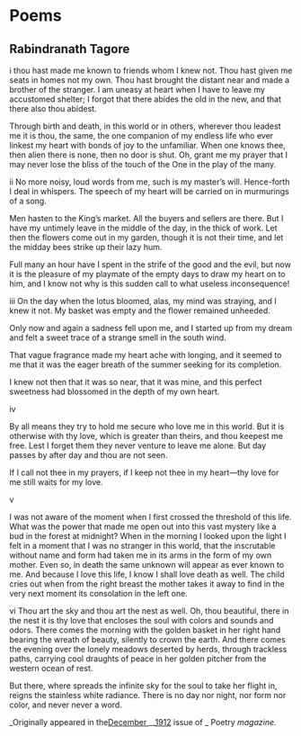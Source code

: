 # Poems
## Rabindranath Tagore
i
thou hast made me known to friends whom I knew not. Thou hast given me seats
in homes not my own. Thou hast brought the distant near and made a brother of
the stranger. I am uneasy at heart when I have to leave my accustomed shelter;
I forgot that there abides the old in the new, and that there also thou
abidest.

Through birth and death, in this world or in others, wherever thou leadest me
it is thou, the same, the one companion of my endless life who ever linkest my
heart with bonds of joy to the unfamiliar. When one knows thee, then alien
there is none, then no door is shut. Oh, grant me my prayer that I may never
lose the bliss of the touch of the One in the play of the many.

ii
No more noisy, loud words from me, such is my master’s will. Hence-forth I
deal in whispers. The speech of my heart will be carried on in murmurings of a
song.

Men hasten to the King’s market. All the buyers and sellers are there. But I
have my untimely leave in the middle of the day, in the thick of work.
Let then the flowers come out in my garden, though it is not their time, and
let the midday bees strike up their lazy hum.

Full many an hour have I spent in the strife of the good and the evil, but now
it is the pleasure of my playmate of the empty days to draw my heart on to
him, and I know not why is this sudden call to what useless inconsequence!

iii
On the day when the lotus bloomed, alas, my mind was straying, and I knew it
not. My basket was empty and the flower remained unheeded.

Only now and again a sadness fell upon me, and I started up from my dream and
felt a sweet trace of a strange smell in the south wind.

That vague fragrance made my heart ache with longing, and it seemed to me that
it was the eager breath of the summer seeking for its completion.

I knew not then that it was so near, that it was mine, and this perfect
sweetness had blossomed in the depth of my own heart.

iv

By all means they try to hold me secure who love me in this world. But it is
otherwise with thy love, which is greater than theirs, and thou keepest me
free. Lest I forget them they never venture to leave me alone. But day passes
by after day and thou are not seen.

If I call not thee in my prayers, if I keep not thee in my heart—thy love for
me still waits for my love.

v

I was not aware of the moment when I first crossed the threshold of this life.
What was the power that made me open out into this vast mystery like a bud in
the forest at midnight? When in the morning I looked upon the light I felt in
a moment that I was no stranger in this world, that the inscrutable without
name and form had taken me in its arms in the form of my own mother. Even so,
in death the same unknown will appear as ever known to me. And because I love
this life, I know I shall love death as well. The child cries out when from
the right breast the mother takes it away to find in the very next moment its
consolation in the left one.

vi
Thou art the sky and thou art the nest as well. Oh, thou beautiful, there in
the nest it is thy love that encloses the soul with colors and sounds and
odors. There comes the morning with the golden basket in her right hand
bearing the wreath of beauty, silently to crown the earth. And there comes the
evening over the lonely meadows deserted by herds, through trackless paths,
carrying cool draughts of peace in her golden pitcher from the western ocean
of rest.

But there, where spreads the infinite sky for the soul to take her flight in,
reigns the stainless white radiance. There is no day nor night, nor form nor
color, and never never a word.


_Originally appeared in the[December
](/poetrymagazine/browse/1/3#20569668)__[1912](/poetrymagazine/browse/1/3#20569668)
issue of _ Poetry _magazine._